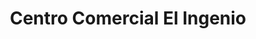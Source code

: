 ---
title: "Centro Comercial El Ingenio"
url: /torre-del-mar/centro-comercial-el-ingenio/
shop: centro comercial
---